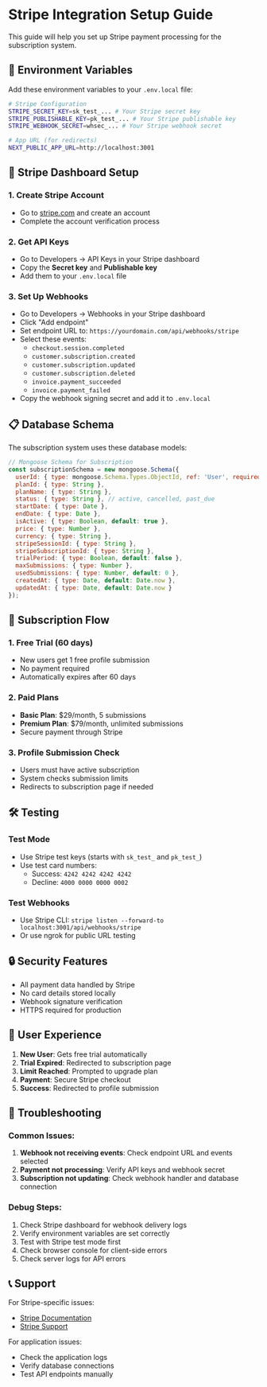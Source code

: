 # Stripe Integration Setup Guide

This guide will help you set up Stripe payment processing for the subscription system.

## 🔧 Environment Variables

Add these environment variables to your `.env.local` file:

```bash
# Stripe Configuration
STRIPE_SECRET_KEY=sk_test_... # Your Stripe secret key
STRIPE_PUBLISHABLE_KEY=pk_test_... # Your Stripe publishable key
STRIPE_WEBHOOK_SECRET=whsec_... # Your Stripe webhook secret

# App URL (for redirects)
NEXT_PUBLIC_APP_URL=http://localhost:3001
```

## 🚀 Stripe Dashboard Setup

### 1. Create Stripe Account
- Go to [stripe.com](https://stripe.com) and create an account
- Complete the account verification process

### 2. Get API Keys
- Go to Developers → API Keys in your Stripe dashboard
- Copy the **Secret key** and **Publishable key**
- Add them to your `.env.local` file

### 3. Set Up Webhooks
- Go to Developers → Webhooks in your Stripe dashboard
- Click "Add endpoint"
- Set endpoint URL to: `https://yourdomain.com/api/webhooks/stripe`
- Select these events:
  - `checkout.session.completed`
  - `customer.subscription.created`
  - `customer.subscription.updated`
  - `customer.subscription.deleted`
  - `invoice.payment_succeeded`
  - `invoice.payment_failed`
- Copy the webhook signing secret and add it to `.env.local`

## 📋 Database Schema

The subscription system uses these database models:

```javascript
// Mongoose Schema for Subscription
const subscriptionSchema = new mongoose.Schema({
  userId: { type: mongoose.Schema.Types.ObjectId, ref: 'User', required: true },
  planId: { type: String },
  planName: { type: String },
  status: { type: String }, // active, cancelled, past_due
  startDate: { type: Date },
  endDate: { type: Date },
  isActive: { type: Boolean, default: true },
  price: { type: Number },
  currency: { type: String },
  stripeSessionId: { type: String },
  stripeSubscriptionId: { type: String },
  trialPeriod: { type: Boolean, default: false },
  maxSubmissions: { type: Number },
  usedSubmissions: { type: Number, default: 0 },
  createdAt: { type: Date, default: Date.now },
  updatedAt: { type: Date, default: Date.now }
});
```

## 🔄 Subscription Flow

### 1. Free Trial (60 days)
- New users get 1 free profile submission
- No payment required
- Automatically expires after 60 days

### 2. Paid Plans
- **Basic Plan**: $29/month, 5 submissions
- **Premium Plan**: $79/month, unlimited submissions
- Secure payment through Stripe

### 3. Profile Submission Check
- Users must have active subscription
- System checks submission limits
- Redirects to subscription page if needed

## 🛠️ Testing

### Test Mode
- Use Stripe test keys (starts with `sk_test_` and `pk_test_`)
- Use test card numbers:
  - Success: `4242 4242 4242 4242`
  - Decline: `4000 0000 0000 0002`

### Test Webhooks
- Use Stripe CLI: `stripe listen --forward-to localhost:3001/api/webhooks/stripe`
- Or use ngrok for public URL testing

## 🔒 Security Features

- All payment data handled by Stripe
- No card details stored locally
- Webhook signature verification
- HTTPS required for production

## 📱 User Experience

1. **New User**: Gets free trial automatically
2. **Trial Expired**: Redirected to subscription page
3. **Limit Reached**: Prompted to upgrade plan
4. **Payment**: Secure Stripe checkout
5. **Success**: Redirected to profile submission

## 🚨 Troubleshooting

### Common Issues:
1. **Webhook not receiving events**: Check endpoint URL and events selected
2. **Payment not processing**: Verify API keys and webhook secret
3. **Subscription not updating**: Check webhook handler and database connection

### Debug Steps:
1. Check Stripe dashboard for webhook delivery logs
2. Verify environment variables are set correctly
3. Test with Stripe test mode first
4. Check browser console for client-side errors
5. Check server logs for API errors

## 📞 Support

For Stripe-specific issues:
- [Stripe Documentation](https://stripe.com/docs)
- [Stripe Support](https://support.stripe.com)

For application issues:
- Check the application logs
- Verify database connections
- Test API endpoints manually

